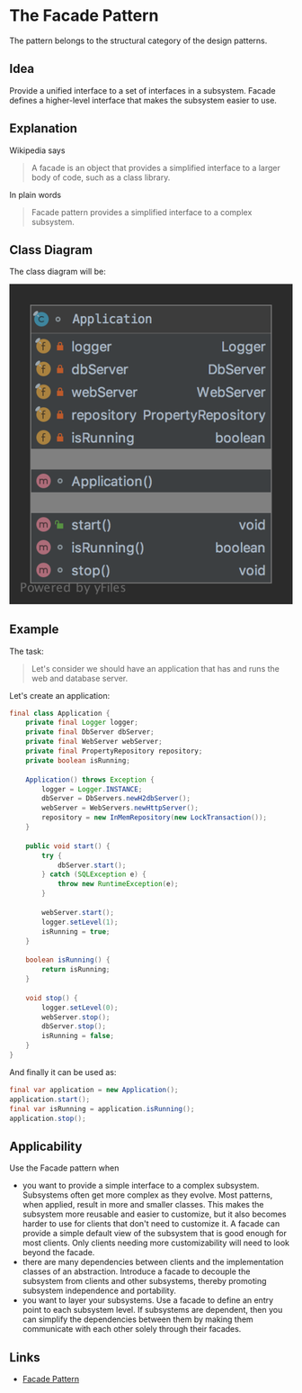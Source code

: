 # The Facade Pattern

The pattern belongs to the structural category of the design patterns.

## Idea 

Provide a unified interface to a set of interfaces in a subsystem. Facade defines a higher-level interface that makes 
the subsystem easier to use.

## Explanation

Wikipedia says

> A facade is an object that provides a simplified interface to a larger body of code, such as a class library.

In plain words

> Facade pattern provides a simplified interface to a complex subsystem.

## Class Diagram

The class diagram will be:

![alt text](../etc/facade.png "Facade class diagram")

## Example

The task:

> Let's consider we should have an application that has and runs the web and database server. 

Let's create an application:

```java
final class Application {
    private final Logger logger;
    private final DbServer dbServer;
    private final WebServer webServer;
    private final PropertyRepository repository;
    private boolean isRunning;

    Application() throws Exception {
        logger = Logger.INSTANCE;
        dbServer = DbServers.newH2dbServer();
        webServer = WebServers.newHttpServer();
        repository = new InMemRepository(new LockTransaction());
    }

    public void start() {
        try {
            dbServer.start();
        } catch (SQLException e) {
            throw new RuntimeException(e);
        }

        webServer.start();
        logger.setLevel(1);
        isRunning = true;
    }

    boolean isRunning() {
        return isRunning;
    }

    void stop() {
        logger.setLevel(0);
        webServer.stop();
        dbServer.stop();
        isRunning = false;
    }
}
```

And finally it can be used as:

```java
final var application = new Application();
application.start();
final var isRunning = application.isRunning();
application.stop();
```

## Applicability

Use the Facade pattern when

* you want to provide a simple interface to a complex subsystem. Subsystems often get more complex  as they evolve. 
Most patterns, when applied, result in more and smaller classes. This makes the subsystem more reusable and easier 
to customize, but it also becomes harder to use for clients that don't need to customize it. A facade can provide 
a simple default view of the subsystem that is good enough for most clients. Only clients needing more customizability 
will need to look beyond the facade.
* there are many dependencies between clients and the implementation classes of an abstraction. Introduce a facade 
to decouple the subsystem from clients and other subsystems, thereby promoting subsystem independence and portability.
* you want to layer your subsystems. Use a facade to define an entry point to each subsystem level. If subsystems are 
dependent, then you can simplify the dependencies between them by making them communicate with each other solely 
through their facades.

## Links

* [Facade Pattern](https://en.wikipedia.org/wiki/Facade_pattern)
